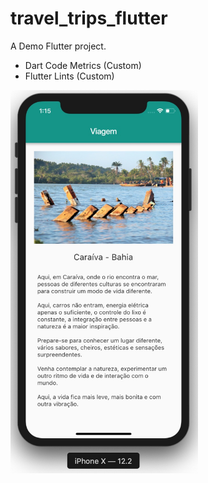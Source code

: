 # travel_trips_flutter

A Demo Flutter project.

- Dart Code Metrics (Custom)
- Flutter Lints (Custom)

<img src="Images/screenshot_app.jpg" width="300">

